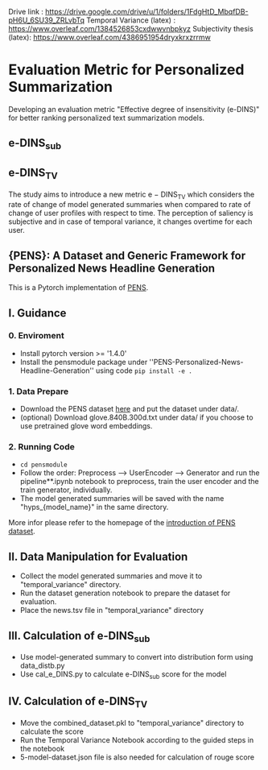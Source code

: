Drive link : https://drive.google.com/drive/u/1/folders/1FdgHtD_MbqfDB-pH6U_6SU39_ZRLvbTq
Temporal Variance (latex) : https://www.overleaf.com/1384526853cxdwwvnbpkyz
Subjectivity thesis (latex): https://www.overleaf.com/4386951954dryxkrxzrrmw

# Evaluation Metric for Personalized Summarization
Developing an evaluation metric "Effective degree of insensitivity (e-DINS)" for better ranking personalized text summarization models.
## e-DINS<sub>sub</sub>
## e-DINS<sub>TV</sub>
The study aims to introduce a new metric e − DINS<sub>TV</sub> which considers the rate of change of model generated summaries when compared to rate of change of user profiles with respect to time. The perception of saliency is subjective and in case of temporal variance, it changes overtime for each user.
## {PENS}: A Dataset and Generic Framework for Personalized News Headline Generation
This is a Pytorch implementation of [PENS](https://www.microsoft.com/en-us/research/uploads/prod/2021/06/ACL2021_PENS_Camera_Ready_1862_Paper.pdf). 

## I. Guidance

### 0. Enviroment
- Install pytorch version >= '1.4.0'
- Install the pensmodule package under ''PENS-Personalized-News-Headline-Generation'' using code ``` pip install -e . ```

### 1. Data Prepare
- Download the PENS dataset [here](https://msnews.github.io/pens.html) and put the dataset under data/.
- (optional) Download glove.840B.300d.txt under data/ if you choose to use pretrained glove word embeddings.

### 2. Running Code
- ```cd pensmodule ```
- Follow the order: Preprocess --> UserEncoder --> Generator and run the pipeline**.ipynb notebook to preprocess, train the user encoder and the train generator, individually.
- The model generated summaries will be saved with the name "hyps_{model_name}" in the same directory.

More infor please refer to the homepage of the [introduction of PENS dataset](https://msnews.github.io/pens.html).


## II. Data Manipulation for Evaluation
- Collect the model generated summaries and move it to "temporal_variance" directory.
- Run the dataset generation notebook to prepare the dataset for evaluation.
- Place the news.tsv file in "temporal_variance" directory

## III. Calculation of e-DINS<sub>sub</sub>
- Use model-generated summary to convert into distribution form using data_distb.py
- Use cal_e_DINS.py to calculate e-DINS<sub>sub</sub> score for the model
  
## IV. Calculation of e-DINS<sub>TV</sub>
- Move the combined_dataset.pkl to "temporal_variance" directory to calculate the score
- Run the Temporal Variance Notebook according to the guided steps in the notebook
- 5-model-dataset.json file is also needed for calculation of rouge score
